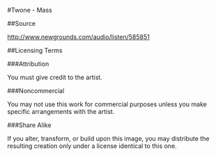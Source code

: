 #Twone - Mass

##Source

http://www.newgrounds.com/audio/listen/585851

##Licensing Terms

###Attribution

You must give credit to the artist.

###Noncommercial

You may not use this work for commercial purposes unless you make specific arrangements with the artist.

###Share Alike

If you alter, transform, or build upon this image, you may distribute the resulting creation only under a license identical to this one.
